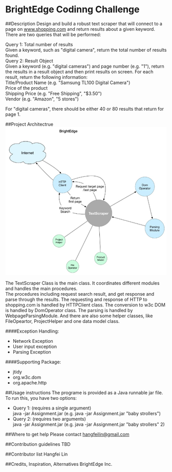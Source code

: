 BrightEdge Codinng Challenge
===============
##Description
Design and build a robust text scraper that will connect to a page on www.shopping.com and return results about a given keyword. There are two queries that will be performed:  

Query 1: Total number of results  
Given a keyword, such as "digital camera", return the total number of results found.  
Query 2: Result Object  
Given a keyword (e.g. "digital cameras") and page number (e.g. "1"), return the results in a result object and then print results on screen. For each result, return the following information:  
Title/Product Name (e.g. "Samsung TL100 Digital Camera")  
Price of the product  
Shipping Price (e.g. "Free Shipping", "$3.50")  
Vendor (e.g. "Amazon", "5 stores")  

For "digital cameras", there should be either 40 or 80 results that return for page 1.  


##Project Architectrue
![picture alt](https://github.com/hangfei/CodingChallenge/blob/master/BrightEdge.jpg "Title is optional")

The TextScraper Class is the main class. It coordinates different modules and handles the main procedures.  
The procedures including request search result, and get response and parse through the results. The requesting and response of HTTP to shopping.com is handled by HTTPClient class. The conversion to w3c DOM is handled by DomOperator class. The parsing is handled by WebpageParsingModule. And there are also some helper classes, like FileOpeartor, ProjectHelper and one data model class.

####Exception Handling:
- Network Exception
- User input exception
- Parsing Exception

####Supporting Package:
- jtidy
- org.w3c.dom
- org.apache.http

##Usage instructions 
The programe is provided as a Java runnable jar file.
To run this, you have two options:
- Query 1: (requires a single argument)  
java -jar Assignment.jar <keyword> (e.g. java -jar Assignment.jar "baby strollers") 
- Query 2: (requires two arguments)  
java -jar Assignment.jar <keyword> <page number> (e.g. java -jar Assignment.jar "baby strollers" 2) 


##Where to get help
Please contact hangfeilin@gmail.com

##Contribution guidelines
TBD

##Contributor list
Hangfei Lin

##Credits, Inspiration, Alternatives
BrightEdge Inc.
